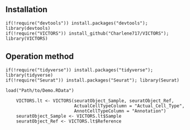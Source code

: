 ## Installation
```{r, eval = FALSE}
if(!require("devtools")) install.packages("devtools"); library(devtools)
if(!require("VICTORS")) install_github("Charlene717/VICTORS"); library(VICTORS)
```

## Operation method
```{r, eval = FALSE}
if(!require("tidyverse")) install.packages("tidyverse"); library(tidyverse)
if(!require("Seurat")) install.packages("Seurat"); library(Seurat)
```
```{r, eval = FALSE}
load("Path/to/Demo.RData")
```

```{r, eval = FALSE}
    VICTORS.lt <- VICTORS(seuratObject_Sample, seuratObject_Ref,
                          ActualCellTypeColumn = "Actual_Cell_Type",
                          AnnotCellTypeColumn = "Annotation")
    seuratObject_Sample <- VICTORS.lt$Sample
    seuratObject_Ref <- VICTORS.lt$Reference
```


